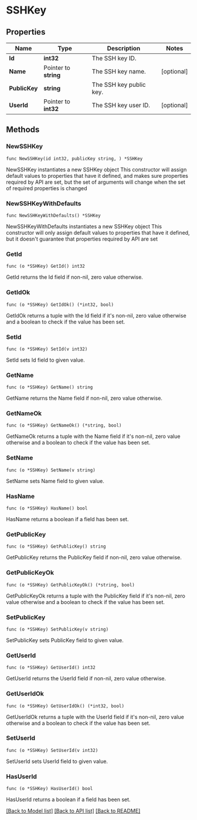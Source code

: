 # SSHKey

## Properties

Name | Type | Description | Notes
------------ | ------------- | ------------- | -------------
**Id** | **int32** | The SSH key ID. | 
**Name** | Pointer to **string** | The SSH key name. | [optional] 
**PublicKey** | **string** | The SSH key public key. | 
**UserId** | Pointer to **int32** | The SSH key user ID. | [optional] 

## Methods

### NewSSHKey

`func NewSSHKey(id int32, publicKey string, ) *SSHKey`

NewSSHKey instantiates a new SSHKey object
This constructor will assign default values to properties that have it defined,
and makes sure properties required by API are set, but the set of arguments
will change when the set of required properties is changed

### NewSSHKeyWithDefaults

`func NewSSHKeyWithDefaults() *SSHKey`

NewSSHKeyWithDefaults instantiates a new SSHKey object
This constructor will only assign default values to properties that have it defined,
but it doesn't guarantee that properties required by API are set

### GetId

`func (o *SSHKey) GetId() int32`

GetId returns the Id field if non-nil, zero value otherwise.

### GetIdOk

`func (o *SSHKey) GetIdOk() (*int32, bool)`

GetIdOk returns a tuple with the Id field if it's non-nil, zero value otherwise
and a boolean to check if the value has been set.

### SetId

`func (o *SSHKey) SetId(v int32)`

SetId sets Id field to given value.


### GetName

`func (o *SSHKey) GetName() string`

GetName returns the Name field if non-nil, zero value otherwise.

### GetNameOk

`func (o *SSHKey) GetNameOk() (*string, bool)`

GetNameOk returns a tuple with the Name field if it's non-nil, zero value otherwise
and a boolean to check if the value has been set.

### SetName

`func (o *SSHKey) SetName(v string)`

SetName sets Name field to given value.

### HasName

`func (o *SSHKey) HasName() bool`

HasName returns a boolean if a field has been set.

### GetPublicKey

`func (o *SSHKey) GetPublicKey() string`

GetPublicKey returns the PublicKey field if non-nil, zero value otherwise.

### GetPublicKeyOk

`func (o *SSHKey) GetPublicKeyOk() (*string, bool)`

GetPublicKeyOk returns a tuple with the PublicKey field if it's non-nil, zero value otherwise
and a boolean to check if the value has been set.

### SetPublicKey

`func (o *SSHKey) SetPublicKey(v string)`

SetPublicKey sets PublicKey field to given value.


### GetUserId

`func (o *SSHKey) GetUserId() int32`

GetUserId returns the UserId field if non-nil, zero value otherwise.

### GetUserIdOk

`func (o *SSHKey) GetUserIdOk() (*int32, bool)`

GetUserIdOk returns a tuple with the UserId field if it's non-nil, zero value otherwise
and a boolean to check if the value has been set.

### SetUserId

`func (o *SSHKey) SetUserId(v int32)`

SetUserId sets UserId field to given value.

### HasUserId

`func (o *SSHKey) HasUserId() bool`

HasUserId returns a boolean if a field has been set.


[[Back to Model list]](../README.md#documentation-for-models) [[Back to API list]](../README.md#documentation-for-api-endpoints) [[Back to README]](../README.md)



